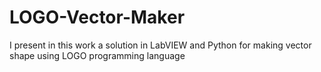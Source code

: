 # LOGO-Vector-Maker
I present in this work a solution in LabVIEW and Python for making vector shape using LOGO programming language
